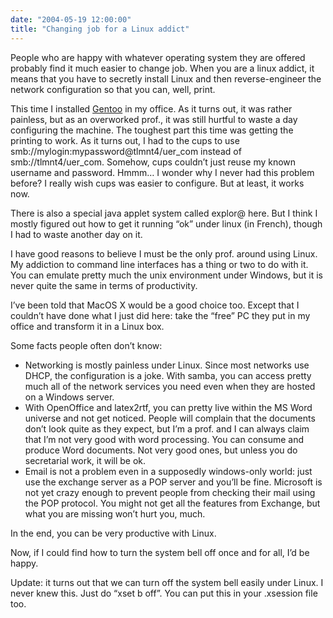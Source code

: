 ```yaml
---
date: "2004-05-19 12:00:00"
title: "Changing job for a Linux addict"
---
```




People who are happy with whatever operating system they are offered probably find it much easier to change job. When you are a linux addict, it means that you have to secretly install Linux and then reverse-engineer the network configuration so that you can, well, print.

This time I installed [Gentoo](https://www.gentoo.org/) in my office. As it turns out, it was rather painless, but as an overworked prof., it was still hurtful to waste a day configuring the machine. The toughest part this time was getting the printing to work. As it turns out, I had to the cups to use smb://mylogin:mypassword@tlmnt4/uer_com instead of smb://tlmnt4/uer_com. Somehow, cups couldn&rsquo;t just reuse my known username and password. Hmmm&hellip; I wonder why I never had this problem before? I really wish cups was easier to configure. But at least, it works now.

There is also a special java applet system called explor@ here. But I think I mostly figured out how to get it running &ldquo;ok&rdquo; under linux (in French), though I had to waste another day on it.

I have good reasons to believe I must be the only prof. around using Linux. My addiction to command line interfaces has a thing or two to do with it. You can emulate pretty much the unix environment under Windows, but it is never quite the same in terms of productivity. 

I&rsquo;ve been told that MacOS X would be a good choice too. Except that I couldn&rsquo;t have done what I just did here: take the &ldquo;free&rdquo; PC they put in my office and transform it in a Linux box.

Some facts people often don&rsquo;t know:

- Networking is mostly painless under Linux. Since most networks use DHCP, the configuration is a joke. With samba, you can access pretty much all of the network services you need even when they are hosted on a Windows server.
- With OpenOffice and latex2rtf, you can pretty live within the MS Word universe and not get noticed. People will complain that the documents don&rsquo;t look quite as they expect, but I&rsquo;m a prof. and I can always claim that I&rsquo;m not very good with word processing. You can consume and produce Word documents. Not very good ones, but unless you do secretarial work, it will be ok.
- Email is not a problem even in a supposedly windows-only world: just use the exchange server as a POP server and you&rsquo;ll be fine. Microsoft is not yet crazy enough to prevent people from checking their mail using the POP protocol. You might not get all the features from Exchange, but what you are missing won&rsquo;t hurt you, much.


In the end, you can be very productive with Linux.

Now, if I could find how to turn the system bell off once and for all, I&rsquo;d be happy.

Update: it turns out that we can turn off the system bell easily under Linux. I never knew this. Just do &ldquo;xset b off&rdquo;. You can put this in your .xsession file too.

